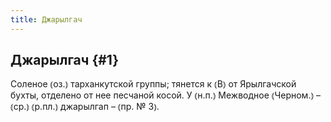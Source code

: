 ```yaml
---
title: Джарылгач
---
```

## Джарылгач {#1}

Соленое ⦅оз.⦆ тарханкутской группы; тянется к ⦅В⦆ от Ярылгачской бухты, отделено от нее песчаной косой. У ⦅н.п.⦆ Межводное ⦅Черном.⦆ – ⦅ср.⦆ ⦅р.пл.⦆ джарылгап – ⦅пр. № 3⦆.
